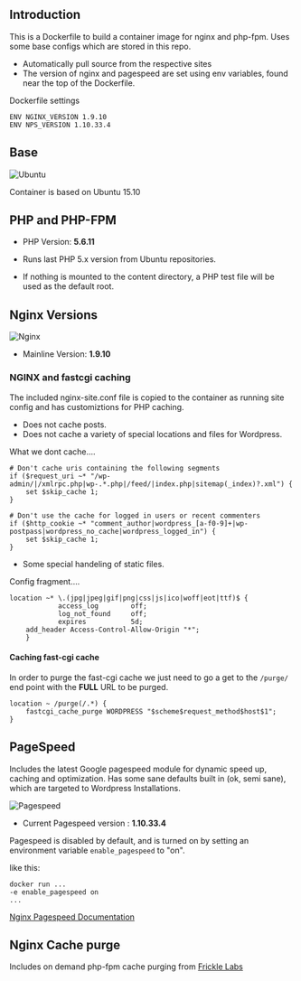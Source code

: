 ## Introduction
This is a Dockerfile to build a container image for nginx and php-fpm.
Uses some base configs which are stored in this repo.
- Automatically pull source from the respective sites
- The version of nginx and pagespeed are set using env variables, found near the top of the Dockerfile. 

Dockerfile settings

    ENV NGINX_VERSION 1.9.10
    ENV NPS_VERSION 1.10.33.4


## Base
![Ubuntu](http://design.ubuntu.com/wp-content/uploads/ubuntu-logo112.png "Ubuntu")

Container is based on Ubuntu 15.10

## PHP and PHP-FPM

- PHP Version: **5.6.11**

- Runs last PHP 5.x version from Ubuntu repositories.
- If nothing is mounted to the content directory, a PHP test file will be used as the default root.



## Nginx Versions
![Nginx](https://assets.wp.nginx.com/wp-content/uploads/2015/04/NGINX_logo_rgb-01.png "Nginx")

- Mainline Version: **1.9.10**

### NGINX and fastcgi caching

The included nginx-site.conf file is copied to the container as running site config and has customiztions for 
PHP caching.

- Does not cache posts.
- Does not cache a variety of special locations and files for Wordpress.

What we dont cache....

    # Don't cache uris containing the following segments
	if ($request_uri ~* "/wp-admin/|/xmlrpc.php|wp-.*.php|/feed/|index.php|sitemap(_index)?.xml") {
		set $skip_cache 1;
	}   

	# Don't use the cache for logged in users or recent commenters
	if ($http_cookie ~* "comment_author|wordpress_[a-f0-9]+|wp-postpass|wordpress_no_cache|wordpress_logged_in") {
		set $skip_cache 1;
	}

- Some special handeling of static files.

Config fragment....

    location ~* \.(jpg|jpeg|gif|png|css|js|ico|woff|eot|ttf)$ {
                access_log        off;
                log_not_found     off;
                expires           5d;
		add_header Access-Control-Allow-Origin "*";
        }

#### Caching fast-cgi cache

In order to purge the fast-cgi cache we just need to go a get to the `/purge/` end point with the **FULL** URL to be 
purged.

    location ~ /purge(/.*) {
	    fastcgi_cache_purge WORDPRESS "$scheme$request_method$host$1";
	}

## PageSpeed
Includes the latest Google pagespeed module for dynamic speed up, caching and optimization.
Has some sane defaults built in (ok, semi sane), which are targeted to Wordpress Installations.

![Pagespeed](https://blog.keycdn.com/blog/wp-content/uploads/2015/09/google-pagespeed-insights.png "Google")

- Current Pagespeed version : **1.10.33.4**

Pagespeed is disabled by default, and is turned on by setting an environment variable `enable_pagespeed` to "on".

like this:
   
    docker run ...
    -e enable_pagespeed on
    ...


[Nginx Pagespeed Documentation](https://developers.google.com/speed/pagespeed/module/configuration)

## Nginx Cache purge
Includes on demand php-fpm cache purging from [Frickle Labs](http://labs.frickle.com/nginx_ngx_cache_purge/)

